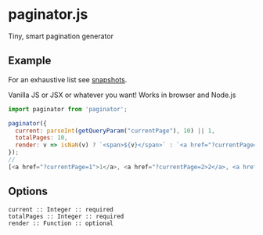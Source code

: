 # paginator.js
Tiny, smart pagination generator

## Example
For an exhaustive list see [snapshots](https://github.com/aef-/paginator.js/blob/master/__snapshots__/paginator.js).

Vanilla JS or JSX or whatever you want! Works in browser and Node.js
```js
import paginator from 'paginator';

paginator({
  current: parseInt(getQueryParam("currentPage"), 10) || 1,
  totalPages: 10,
  render: v => isNaN(v) ? `<span>${v}</span>` : `<a href="?currentPage=${v}">${v}</a>`
});
//
[<a href="?currentPage=1">1</a>, <a href="?currentPage=2>2</a>, <a href="?currentPage=3">3</a>, ..., <a href="?currentPage=10">10</a>] 
```

## Options
```
current :: Integer :: required
totalPages :: Integer :: required
render :: Function :: optional
```
